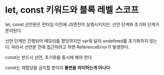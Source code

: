 # let, const 키워드와 블록 레벨 스코프

let, const 선언문은 런타임 이전에 JS엔진이 실행시키지만, 선언 단계와 초기화 단계가 분리된다.

선언 단계만 진행되어 메모리를 할당하지만 var와 달리 undefined를 초기화하지 않는다. 따라서 선언문 전에 접근하려고 하면 ReferenceError가 발생한다. 

const는 반드시 선언, 초기화를 동시에 해야 한다. 

const는 재할당을 금지할 뿐이지 **불변을 의미하는게 아니다**

